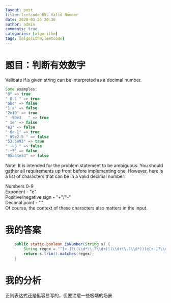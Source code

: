 ```yaml
---
layout: post
title: leetcode 65. Valid Number
date: 2020-03-26 20:30
author: admin
comments: true
categories: [algorithm]
tags: [algorithm,leetcode]
---
```


# 题目：判断有效数字
Validate if a given string can be interpreted as a decimal number.
``` scala
Some examples:
"0" => true
" 0.1 " => true
"abc" => false
"1 a" => false
"2e10" => true
" -90e3   " => true
" 1e" => false
"e3" => false
" 6e-1" => true
" 99e2.5 " => false
"53.5e93" => true
" --6 " => false
"-+3" => false
"95a54e53" => false
```
Note: It is intended for the problem statement to be ambiguous. You should gather all requirements up front before implementing one. However, here is a list of characters that can be in a valid decimal number:

Numbers 0-9  
Exponent - "e"  
Positive/negative sign - "+"/"-"  
Decimal point - "."  
Of course, the context of these characters also matters in the input.

# 我的答案
```java
    public static boolean isNumber(String s) {
        String regex = "^[+-]?((\\d*\\.?\\d+)|(\\d+\\.?\\d*))(e[+-]?\\d+)?$";
        return s.trim().matches(regex);
    }
```
# 我的分析
正则表达式还是挺容易写的，但要注意一些极端的场景
